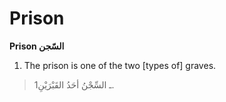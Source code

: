 Prison
======

**Prison السّجن**

1. The prison is one of the two [types of] graves.

> 1ـ السِّجْنُ أحَدُ القَبْرَيْنِ.



